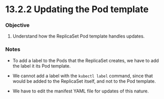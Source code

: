 # 13.2.2 Updating the Pod template


### Objective

1. Understand how the ReplicaSet Pod template handles updates.

### Notes

* To add a label to the Pods that the ReplicaSet creates, we have to add the label it its Pod template.

* We cannot add a label with the `kubectl label` command, since that would be added to the ReplicaSet itself, and not to the Pod template.

* We have to edit the manifest YAML file for updates of this nature.

